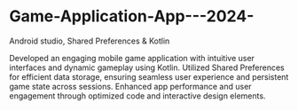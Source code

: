 # Game-Application-App---2024-
Android studio, Shared Preferences & Kotlin

 Developed an engaging mobile game application with intuitive user interfaces and dynamic gameplay using Kotlin. Utilized Shared Preferences for efficient data storage, ensuring seamless user experience and persistent game state across sessions. Enhanced app performance and user engagement through optimized code and interactive design elements.
